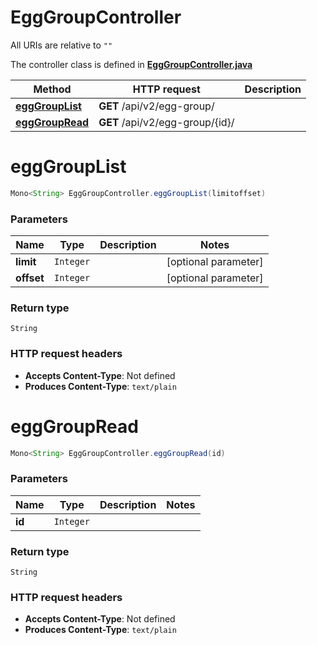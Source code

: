 # EggGroupController

All URIs are relative to `""`

The controller class is defined in **[EggGroupController.java](../../src/main/java/org/openapitools/controller/EggGroupController.java)**

Method | HTTP request | Description
------------- | ------------- | -------------
[**eggGroupList**](#eggGroupList) | **GET** /api/v2/egg-group/ | 
[**eggGroupRead**](#eggGroupRead) | **GET** /api/v2/egg-group/{id}/ | 

<a id="eggGroupList"></a>
# **eggGroupList**
```java
Mono<String> EggGroupController.eggGroupList(limitoffset)
```



### Parameters
Name | Type | Description  | Notes
------------- | ------------- | ------------- | -------------
**limit** | `Integer` |  | [optional parameter]
**offset** | `Integer` |  | [optional parameter]

### Return type
`String`


### HTTP request headers
 - **Accepts Content-Type**: Not defined
 - **Produces Content-Type**: `text/plain`

<a id="eggGroupRead"></a>
# **eggGroupRead**
```java
Mono<String> EggGroupController.eggGroupRead(id)
```



### Parameters
Name | Type | Description  | Notes
------------- | ------------- | ------------- | -------------
**id** | `Integer` |  |

### Return type
`String`


### HTTP request headers
 - **Accepts Content-Type**: Not defined
 - **Produces Content-Type**: `text/plain`

